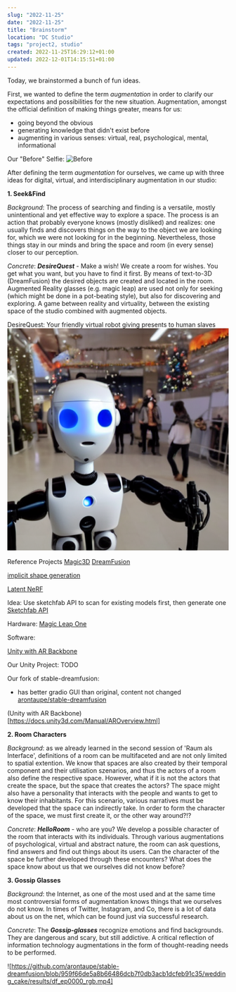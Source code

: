 ```yaml
---
slug: "2022-11-25"
date: "2022-11-25"
title: "Brainstorm"
location: "DC Studio"
tags: "project2, studio"
created: 2022-11-25T16:29:12+01:00
updated: 2022-12-01T14:15:51+01:00
---
```


Today, we brainstormed a bunch of fun ideas.

First, we wanted to define the term *augmentation* in order to clarify our expectations and possibilities for the new situation. Augmentation, amongst the official definition of making things greater, means for us:
- going beyond the obvious
- generating knowledge that didn't exist before
- augmenting in various senses: virtual, real, psychological, mental, informational

Our "Before" Selfie:
![Before](./images/before.png)

After defining the term *augmentation* for ourselves, we came up with three ideas for digital, virtual, and interdisciplinary augmentation in our studio:

**1. Seek&Find**

*Background*: The process of searching and finding is a versatile, mostly unintentional and yet effective way to explore a space. The process is an action that probably everyone knows (mostly disliked) and realizes: one usually finds and discovers things on the way to the object we are looking for, which we were not looking for in the beginning. Nevertheless, those things stay in our minds and bring the space and room (in every sense) closer to our perception.

*Concrete*: ***DesireQuest*** - Make a wish! We create a room for wishes. You get what you want, but you have to find it first. By means of text-to-3D (DreamFusion) the desired objects are created and located in the room. Augmented Reality glasses (e.g. magic leap) are used not only for seeking (which might be done in a pot-beating style), but also for discovering and exploring. A game between reality and virtuality, between the existing space of the studio combined with augmented objects.

DesireQuest: Your friendly virtual robot giving presents to human slaves
![Our Robot](./images/DesireQuest.png)


Reference Projects
[Magic3D](https://deepimagination.cc/Magic3D/)
[DreamFusion](https://dreamfusion3d.github.io)

[implicit shape generation](https://github.com/liuzhengzhe/Towards-Implicit-Text-Guided-Shape-Generation)

[Latent NeRF](https://github.com/eladrich/latent-nerf)

Idea: Use sketchfab API to scan for existing models first, then generate one
[Sketchfab API](https://sketchfab.com/developers/download-api)

Hardware:
[Magic Leap One](https://www.magicleap.com/ml1-devices)

Software:

[Unity with AR Backbone](https://docs.unity3d.com/Manual/AROverview.html)

Our Unity Project:
TODO

Our fork of stable-dreamfusion:
- has better gradio GUI than original, content not changed
[arontaupe/stable-dreamfusion](https://github.com/arontaupe/stable-dreamfusion)

(Unity with AR Backbone)[https://docs.unity3d.com/Manual/AROverview.html]


**2. Room Characters**

*Background*: as we already learned in the second session of 'Raum als Interface', definitions of a room can be multifaceted and are not only limited to spatial extention. We know that spaces are also created by their temporal component and their utilisation szenarios, and thus the actors of a room also define the respective space. However, what if it is not the actors that create the space, but the space that creates the actors? The space might also have a personality that interacts with the people and wants to get to know their inhabitants. For this scenario, various narratives must be developed that the space can indirectly take. In order to form the character of the space, we must first create it, or the other way around?!?

*Concrete*: ***HelloRoom*** - who are you? We develop a possible character of the room that interacts with its individuals. Through various augmentations of psychological, virtual and abstract nature, the room can ask questions, find answers and find out things about its users. Can the character of the space be further developed through these encounters? What does the space know about us that we ourselves did not know before?

**3. Gossip Glasses**

*Background*: the Internet, as one of the most used and at the same time most controversial forms of augmentation knows things that we ourselves do not know. In times of Twitter, Instagram, and Co, there is a lot of data about us on the net, which can be found just via successful research.

*Concrete*: The ***Gossip-glasses*** recognize emotions and find backgrounds. They are dangerous and scary, but still addictive. A critical reflection of information technology augmentations in the form of thought-reading needs to be performed.



![https://github.com/arontaupe/stable-dreamfusion/blob/959f66de5a8b66486dcb7f0db3acb1dcfeb91c35/wedding_cake/results/df_ep0000_rgb.mp4]